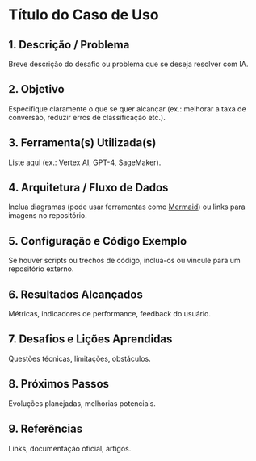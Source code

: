 # Título do Caso de Uso

## 1. Descrição / Problema
Breve descrição do desafio ou problema que se deseja resolver com IA.

## 2. Objetivo
Especifique claramente o que se quer alcançar (ex.: melhorar a taxa de conversão, reduzir erros de classificação etc.).

## 3. Ferramenta(s) Utilizada(s)
Liste aqui (ex.: Vertex AI, GPT-4, SageMaker).

## 4. Arquitetura / Fluxo de Dados
Inclua diagramas (pode usar ferramentas como [Mermaid](https://mermaid.live/)) ou links para imagens no repositório.

## 5. Configuração e Código Exemplo
Se houver scripts ou trechos de código, inclua-os ou vincule para um repositório externo.

## 6. Resultados Alcançados
Métricas, indicadores de performance, feedback do usuário.

## 7. Desafios e Lições Aprendidas
Questões técnicas, limitações, obstáculos.

## 8. Próximos Passos
Evoluções planejadas, melhorias potenciais.

## 9. Referências
Links, documentação oficial, artigos.
